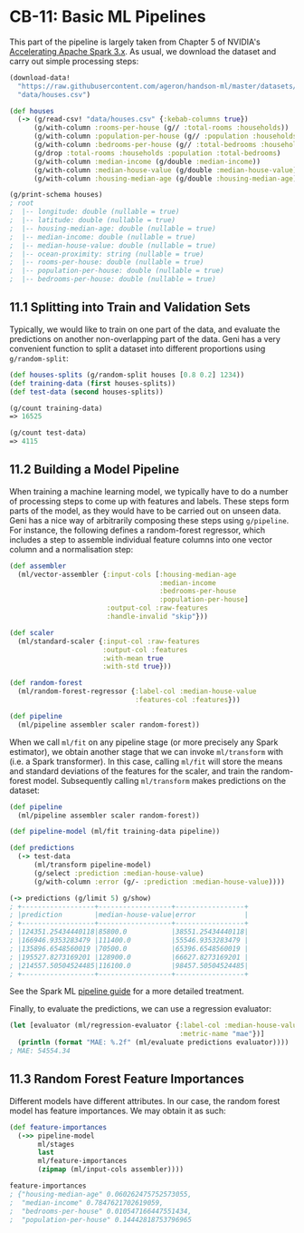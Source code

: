 # CB-11: Basic ML Pipelines

This part of the pipeline is largely taken from Chapter 5 of NVIDIA's [Accelerating Apache Spark 3.x](https://www.nvidia.com/en-us/deep-learning-ai/solutions/data-science/apache-spark-3/ebook-sign-up/). As usual, we download the dataset and carry out simple processing steps:

```clojure
(download-data!
  "https://raw.githubusercontent.com/ageron/handson-ml/master/datasets/housing/housing.csv"
  "data/houses.csv")

(def houses
  (-> (g/read-csv! "data/houses.csv" {:kebab-columns true})
      (g/with-column :rooms-per-house (g// :total-rooms :households))
      (g/with-column :population-per-house (g// :population :households))
      (g/with-column :bedrooms-per-house (g// :total-bedrooms :households))
      (g/drop :total-rooms :households :population :total-bedrooms)
      (g/with-column :median-income (g/double :median-income))
      (g/with-column :median-house-value (g/double :median-house-value))
      (g/with-column :housing-median-age (g/double :housing-median-age))))

(g/print-schema houses)
; root
;  |-- longitude: double (nullable = true)
;  |-- latitude: double (nullable = true)
;  |-- housing-median-age: double (nullable = true)
;  |-- median-income: double (nullable = true)
;  |-- median-house-value: double (nullable = true)
;  |-- ocean-proximity: string (nullable = true)
;  |-- rooms-per-house: double (nullable = true)
;  |-- population-per-house: double (nullable = true)
;  |-- bedrooms-per-house: double (nullable = true)
```

## 11.1 Splitting into Train and Validation Sets

Typically, we would like to train on one part of the data, and evaluate the predictions on another non-overlapping part of the data. Geni has a very convenient function to split a dataset into different proportions using `g/random-split`:

```clojure
(def houses-splits (g/random-split houses [0.8 0.2] 1234))
(def training-data (first houses-splits))
(def test-data (second houses-splits))

(g/count training-data)
=> 16525

(g/count test-data)
=> 4115
```

## 11.2 Building a Model Pipeline

When training a machine learning model, we typically have to do a number of processing steps to come up with features and labels. These steps form parts of the model, as they would have to be carried out on unseen data. Geni has a nice way of arbitrarily composing these steps using `g/pipeline`. For instance, the following defines a random-forest regressor, which includes a step to assemble individual feature columns into one vector column and a normalisation step:

```clojure
(def assembler
  (ml/vector-assembler {:input-cols [:housing-median-age
                                     :median-income
                                     :bedrooms-per-house
                                     :population-per-house]
                        :output-col :raw-features
                        :handle-invalid "skip"}))

(def scaler
  (ml/standard-scaler {:input-col :raw-features
                       :output-col :features
                       :with-mean true
                       :with-std true}))

(def random-forest
  (ml/random-forest-regressor {:label-col :median-house-value
                               :features-col :features}))

(def pipeline
  (ml/pipeline assembler scaler random-forest))
```

When we call `ml/fit` on any pipeline stage (or more precisely any Spark estimator), we obtain another stage that we can invoke `ml/transform` with (i.e. a Spark transformer). In this case, calling `ml/fit` will store the means and standard deviations of the features for the scaler, and train the random-forest model. Subsequently calling `ml/transform` makes predictions on the dataset:

```clojure
(def pipeline
  (ml/pipeline assembler scaler random-forest))

(def pipeline-model (ml/fit training-data pipeline))

(def predictions
  (-> test-data
      (ml/transform pipeline-model)
      (g/select :prediction :median-house-value)
      (g/with-column :error (g/- :prediction :median-house-value))))

(-> predictions (g/limit 5) g/show)
; +------------------+------------------+-----------------+
; |prediction        |median-house-value|error            |
; +------------------+------------------+-----------------+
; |124351.25434440118|85800.0           |38551.25434440118|
; |166946.9353283479 |111400.0          |55546.9353283479 |
; |135896.6548560019 |70500.0           |65396.6548560019 |
; |195527.8273169201 |128900.0          |66627.8273169201 |
; |214557.50504524485|116100.0          |98457.50504524485|
; +------------------+------------------+-----------------+
```

See the Spark ML [pipeline guide](https://spark.apache.org/docs/3.0.0/ml-pipeline.html) for a more detailed treatment.

Finally, to evaluate the predictions, we can use a regression evaluator:

```clojure
(let [evaluator (ml/regression-evaluator {:label-col :median-house-value
                                          :metric-name "mae"})]
  (println (format "MAE: %.2f" (ml/evaluate predictions evaluator))))
; MAE: 54554.34
```

## 11.3 Random Forest Feature Importances

Different models have different attributes. In our case, the random forest model has feature importances. We may obtain it as such:

```clojure
(def feature-importances
  (->> pipeline-model
       ml/stages
       last
       ml/feature-importances
       (zipmap (ml/input-cols assembler))))

feature-importances
; {"housing-median-age" 0.060262475752573055,
;  "median-income" 0.7847621702619059,
;  "bedrooms-per-house" 0.010547166447551434,
;  "population-per-house" 0.14442818753796965
```
